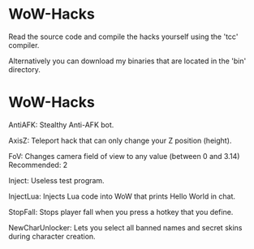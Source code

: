 # WoW-Hacks

Read the source code and compile the hacks yourself using the 'tcc' compiler.

Alternatively you can download my binaries that are located in the 'bin' directory.

# WoW-Hacks

AntiAFK: Stealthy Anti-AFK bot.

AxisZ: Teleport hack that can only change your Z position (height).

FoV: Changes camera field of view to any value (between 0 and 3.14) Recommended: 2

Inject: Useless test program.

InjectLua: Injects Lua code into WoW that prints Hello World in chat.

StopFall: Stops player fall when you press a hotkey that you define.

NewCharUnlocker: Lets you select all banned names and secret skins during character creation.
